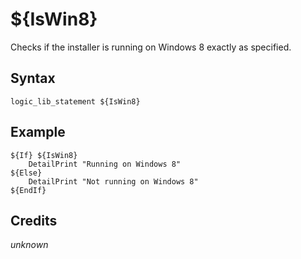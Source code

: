 # ${IsWin8}

Checks if the installer is running on Windows 8 exactly as specified.

## Syntax

    logic_lib_statement ${IsWin8}

## Example

    ${If} ${IsWin8}
        DetailPrint "Running on Windows 8"
    ${Else}
        DetailPrint "Not running on Windows 8"
    ${EndIf}

## Credits

*unknown*
